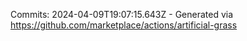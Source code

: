 Commits: 2024-04-09T19:07:15.643Z - Generated via https://github.com/marketplace/actions/artificial-grass
<br>
